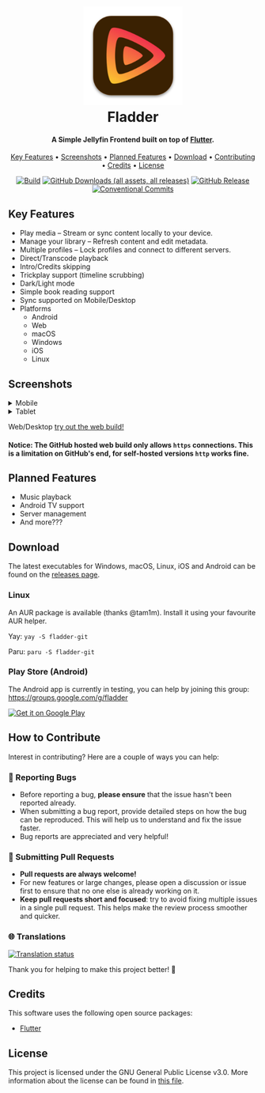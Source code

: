 
<h1 align="center">
  <br>
    <a href="https://github.com/DonutWare/Fladder"><img src="https://raw.githubusercontent.com/DonutWare/Fladder/refs/heads/develop/icons/production/fladder_macos_icon.png" alt="Fladder" width="200"></a>
  <br>
  Fladder
  <br>
</h1>

<h4 align="center">A Simple Jellyfin Frontend built on top of <a href="https://flutter.dev/" target="_blank">Flutter</a>.</h4>

<p align="center">
  <a href="#key-features">Key Features</a> •
  <a href="#screenshots">Screenshots</a> •
  <a href="#planned-features">Planned Features</a> •
  <a href="#download">Download</a> •
  <a href="#how-to-contribute">Contributing</a> •
  <a href="#credits">Credits</a> •
  <a href="#license">License</a>
</p>

<div align="center">
  
  [![Build](https://github.com/DonutWare/Fladder/actions/workflows/build.yml/badge.svg?branch=develop)](https://github.com/DonutWare/Fladder/actions/workflows/build.yml)
  [![GitHub Downloads (all assets, all releases)](https://img.shields.io/github/downloads/DonutWare/fladder/total)](https://github.com/DonutWare/Fladder/releases/latest)
  [![GitHub Release](https://img.shields.io/github/v/release/DonutWare/fladder?display_name=tag)](https://github.com/DonutWare/Fladder/releases/latest)
  [![Conventional Commits](https://img.shields.io/badge/Conventional%20Commits-1.0.0-%23FE5196?logo=conventionalcommits&logoColor=white)](https://conventionalcommits.org)
  
</div>



## Key Features

* Play media – Stream or sync content locally to your device.
* Manage your library – Refresh content and edit metadata.
* Multiple profiles – Lock profiles and connect to different servers.
* Direct/Transcode playback
* Intro/Credits skipping
* Trickplay support (timeline scrubbing)
* Dark/Light mode
* Simple book reading support
* Sync supported on Mobile/Desktop
* Platforms
  - Android
  - Web
  - macOS
  - Windows 
  - iOS 
  - Linux 
 
## Screenshots
<details close>
  <summary>Mobile</summary>
   <img src="https://github.com/DonutWare/Fladder/blob/develop/assets/marketing/screenshots/Mobile/Dashboard.png?raw=true" alt="Fladder" width="200">  
   <img src="https://github.com/DonutWare/Fladder/blob/develop/assets/marketing/screenshots/Mobile/Details_2.png?raw=true" alt="Fladder" width="200">  
   <img src="https://github.com/DonutWare/Fladder/blob/develop/assets/marketing/screenshots/Mobile/Favourites.png?raw=true" alt="Fladder" width="200">  
   <img src="https://github.com/DonutWare/Fladder/blob/develop/assets/marketing/screenshots/Mobile/Library.png?raw=true" alt="Fladder" width="200">  
   <img src="https://github.com/DonutWare/Fladder/blob/develop/assets/marketing/screenshots/Mobile/Resume_Tab.png?raw=true" alt="Fladder" width="200">  
   <img src="https://github.com/DonutWare/Fladder/blob/develop/assets/marketing/screenshots/Mobile/Sync.png?raw=true" alt="Fladder" width="200">  
   <img src="https://github.com/DonutWare/Fladder/blob/develop/assets/marketing/screenshots/Mobile/Player.png?raw=true" alt="Fladder" width="1280">  
</details>

<details close>
  <summary>Tablet</summary>
   <img src="https://github.com/DonutWare/Fladder/blob/develop/assets/marketing/screenshots/Tablet/Dashboard.png?raw=true" alt="Fladder" width="1280">  
   <img src="https://github.com/DonutWare/Fladder/blob/develop/assets/marketing/screenshots/Tablet/Details.png?raw=true" alt="Fladder" width="1280">  
   <img src="https://github.com/DonutWare/Fladder/blob/develop/assets/marketing/screenshots/Tablet/Settings.png?raw=true" alt="Fladder" width="1280">  
   <img src="https://github.com/DonutWare/Fladder/blob/develop/assets/marketing/screenshots/Tablet/Sync.png?raw=true" alt="Fladder" width="1280">    
</details>

Web/Desktop [try out the web build!](https://DonutWare.github.io/Fladder)
#### Notice: The GitHub hosted web build only allows `https` connections. This is a limitation on GitHub's end, for self-hosted versions `http` works fine. 

## Planned Features

* Music playback
* Android TV support
* Server management
* And more???

## Download

The latest executables for Windows, macOS, Linux, iOS and Android can be found on the [releases page](https://github.com/DonutWare/Fladder/releases).

### Linux

An AUR package is available (thanks @tam1m). Install it using your favourite AUR helper.

Yay: `yay -S fladder-git`

Paru: `paru -S fladder-git`

### Play Store (Android)
The Android app is currently in testing, you can help by joining this group: https://groups.google.com/g/fladder

<a href='https://play.google.com/store/apps/details?id=nl.jknaapen.fladder&pcampaignid=pcampaignidMKT-Other-global-all-co-prtnr-py-PartBadge-Mar2515-1'><img alt='Get it on Google Play' src='https://play.google.com/intl/en_us/badges/static/images/badges/en_badge_web_generic.png' width=250/></a>

<!-- 
### AltStore (iOS)
The iOS app can be installed through AltStore by adding this repo

<a href='https://shorturl.at/Pj7Z7'><img alt='Get it on AltStore' src='https://camo.githubusercontent.com/d09e24361b730206b40f7c3a5950a17ba3341e67c533e27c155ddb34f0440b44/68747470733a2f2f692e696d6775722e636f6d2f343671684541762e706e67' width=250/></a> -->

## How to Contribute
Interest in contributing? Here are a couple of ways you can help:

### 🐛 Reporting Bugs
- Before reporting a bug, **please ensure** that the issue hasn't been reported already.
- When submitting a bug report, provide detailed steps on how the bug can be reproduced. This will help us to understand and fix the issue faster.
- Bug reports are appreciated and very helpful!

### 🚀 Submitting Pull Requests
- **Pull requests are always welcome!** 
- For new features or large changes, please open a discussion or issue first to ensure that no one else is already working on it.
- **Keep pull requests short and focused**: try to avoid fixing multiple issues in a single pull request. This helps make the review process smoother and quicker.

### 🌐 Translations 
<a href="https://hosted.weblate.org/engage/fladder/">
<img src="https://hosted.weblate.org/widget/fladder/fladder/multi-auto.svg" alt="Translation status" />
</a>

Thank you for helping to make this project better! 🙌


## Credits

This software uses the following open source packages:
- [Flutter](https://flutter.dev/)

## License

This project is licensed under the GNU General Public License v3.0. More information about the license can be found in [this file](https://github.com/DonutWare/Fladder/blob/develop/LICENSE).


